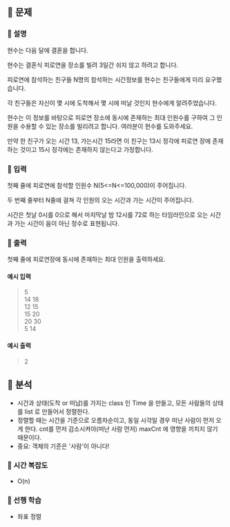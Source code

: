 ## 📍 문제

### 🧷 설명

현수는 다음 달에 결혼을 합니다.

현수는 결혼식 피로연을 장소를 빌려 3일간 쉬지 않고 하려고 합니다.

피로연에 참석하는 친구들 N명의 참석하는 시간정보를 현수는 친구들에게 미리 요구했습니다.

각 친구들은 자신이 몇 시에 도착해서 몇 시에 떠날 것인지 현수에게 알려주었습니다.

현수는 이 정보를 바탕으로 피로연 장소에 동시에 존재하는 최대 인원수를 구하여 그 인원을 수용할 수 있는 장소를 빌리려고 합니다. 여러분이 현수를 도와주세요.

만약 한 친구가 오는 시간 13, 가는시간 15라면 이 친구는 13시 정각에 피로연 장에 존재하는 것이고 15시 정각에는 존재하지 않는다고 가정합니다.

### 🧷 입력

첫째 줄에 피로연에 참석할 인원수 N(5<=N<=100,000)이 주어집니다.

두 번째 줄부터 N줄에 걸쳐 각 인원의 오는 시간과 가는 시간이 주어집니다.

시간은 첫날 0시를 0으로 해서 마지막날 밤 12시를 72로 하는 타임라인으로 오는 시간과 가는 시간이 음이 아닌 정수로 표현됩니다.

### 🧷 출력

첫째 줄에 피로연장에 동시에 존재하는 최대 인원을 출력하세요.

#### 예시 입력  
>  5  
14 18  
12 15  
15 20  
20 30  
5 14


#### 예시 출력  
> 2

## 📍 분석

- 시간과 상태(도착 or 떠남)를 가지는 class 인 Time 을 만들고, 모든 사람들의 상태를 list 로 만들어서 정렬한다.
- 정렬할 때는 시간을 기준으로 오름차순이고, 동일 시각일 경우 떠난 사람이 먼저 오게 한다. cnt를 먼저 감소시켜야(떠난 사람 먼저) maxCnt 에 영향을 끼치지 않기 때문이다.
- 중요: 객체의 기준은 '사람'이 아니다!

### 🧷 시간 복잡도
- O(n)

### 🧷 선행 학습
- 좌표 정렬
